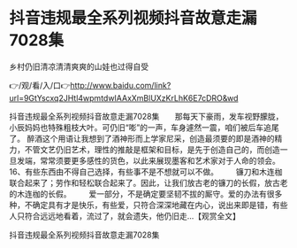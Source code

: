 # 抖音违规最全系列视频抖音故意走漏7028集
乡村仍旧清凉清清爽爽的山娃也过得自受

👉/观/看/入/口👉http://www.baidu.com/link?url=9GtYscxq2JHtl4wpmtdwIAAxXmBlUXzKrLhK6E7cDRO&wd

抖音违规最全系列视频抖音故意走漏7028集　　那每天下豪雨，发车视野朦胧，小辰妈妈也特殊粗枝大叶。可仍旧“嘭”的一声，车身遽然一震，咱们被后车追尾了。
醉酒这个用语让我想到了酒神形而上学家尼采，创造最须要的即是酒神的精力，不管文艺仍旧艺术，理性的推敲是框架和目标，是先于创造自己的，而创造一旦发端，常常须要更多感性的货色，以此来展现墨客和艺术家对于人命的领会。
	16、有些东西由不得自己选择，有些事不是不想就可以不做。
　　镰刀和木连枷联合起来了；劳作和轻松联合起来了。因此，让我们放古老的镰刀的长假，放古老的木连枷的长假。
　　爱一部分，不是确定要坚韧不拔的厮守。爱的办法有很多种，不确定具有才是快乐，有些爱，只符合深深地藏在内心，说出来即是错，有些人只符合远远地看着，流过了，就会遗失，他仍旧走...【观赏全文】

抖音违规最全系列视频抖音故意走漏7028集
